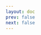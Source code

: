 ```yaml
---
layout: doc
prev: false
next: false
---
```


<CustomItemBox :item="{
  name: '特制肉块',
  icon: '/wiki/item/special_meat.png',
  type: '食物',
  description: '',
  params: {
    stack: 1,
    durability: -1 
  },
  obtain: {
    found: [],
    npc: [],
    shop: [],
    gardening: []
  }
}" />

